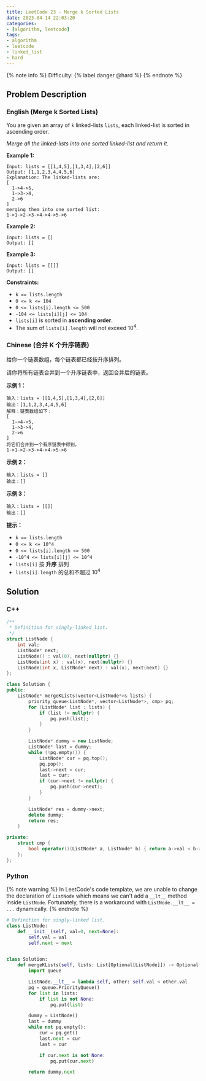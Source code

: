 ```yaml
---
title: LeetCode 23 - Merge k Sorted Lists
date: 2023-04-14 22:03:20
categories:
- [algorithm, leetcode]
tags:
- algorithm
- leetcode
- linked_list
- hard
---
```


{% note info %}
Difficulty: {% label danger @hard %}
{% endnote %}

## Problem Description

### English (Merge k Sorted Lists)

You are given an array of `k` linked-lists `lists`, each linked-list is sorted in ascending order.

*Merge all the linked-lists into one sorted linked-list and return it.*

**Example 1:**

```log
Input: lists = [[1,4,5],[1,3,4],[2,6]]
Output: [1,1,2,3,4,4,5,6]
Explanation: The linked-lists are:
[
  1->4->5,
  1->3->4,
  2->6
]
merging them into one sorted list:
1->1->2->3->4->4->5->6
```

**Example 2:**

```log
Input: lists = []
Output: []
```

**Example 3:**

```log
Input: lists = [[]]
Output: []
```

**Constraints:**

- `k == lists.length`
- `0 <= k <= 104`
- `0 <= lists[i].length <= 500`
- `-104 <= lists[i][j] <= 104`
- `lists[i]` is sorted in **ascending order**.
- The sum of `lists[i].length` will not exceed $10^4$.

### Chinese (合并 K 个升序链表)

给你一个链表数组，每个链表都已经按升序排列。

请你将所有链表合并到一个升序链表中，返回合并后的链表。

**示例 1：**

```log
输入：lists = [[1,4,5],[1,3,4],[2,6]]
输出：[1,1,2,3,4,4,5,6]
解释：链表数组如下：
[
  1->4->5,
  1->3->4,
  2->6
]
将它们合并到一个有序链表中得到。
1->1->2->3->4->4->5->6
```

**示例 2：**

```log
输入：lists = []
输出：[]
```

**示例 3：**

```log
输入：lists = [[]]
输出：[]
```

**提示：**

- `k == lists.length`
- `0 <= k <= 10^4`
- `0 <= lists[i].length <= 500`
- `-10^4 <= lists[i][j] <= 10^4`
- `lists[i]` 按 **升序** 排列
- `lists[i].length` 的总和不超过 $10^4$

## Solution

### C++

```C++
/**
 * Definition for singly-linked list.
 */
struct ListNode {
    int val;
    ListNode* next;
    ListNode() : val(0), next(nullptr) {}
    ListNode(int x) : val(x), next(nullptr) {}
    ListNode(int x, ListNode* next) : val(x), next(next) {}
};

class Solution {
public:
    ListNode* mergeKLists(vector<ListNode*>& lists) {
        priority_queue<ListNode*, vector<ListNode*>, cmp> pq;
        for (ListNode* list : lists) {
            if (list != nullptr) {
                pq.push(list);
            }
        }

        ListNode* dummy = new ListNode;
        ListNode* last = dummy;
        while (!pq.empty()) {
            ListNode* cur = pq.top();
            pq.pop();
            last->next = cur;
            last = cur;
            if (cur->next != nullptr) {
                pq.push(cur->next);
            }
        }

        ListNode* res = dummy->next;
        delete dummy;
        return res;
    }

private:
    struct cmp {
        bool operator()(ListNode* a, ListNode* b) { return a->val < b->val; }
    };
};
```

### Python

{% note warning %}
In LeetCode's code template, we are unable to change the declaration of `ListNode` which means we can't add a `__lt__` method inside  `ListNode`. Fortunately, there is a workaround with `ListNode.__lt__ = ...` dynamically.
{% endnote %}

```Python
# Definition for singly-linked list.
class ListNode:
    def __init__(self, val=0, next=None):
        self.val = val
        self.next = next


class Solution:
    def mergeKLists(self, lists: List[Optional[ListNode]]) -> Optional[ListNode]:
        import queue

        ListNode.__lt__ = lambda self, other: self.val < other.val
        pq = queue.PriorityQueue()
        for list in lists:
            if list is not None:
                pq.put(list)

        dummy = ListNode()
        last = dummy
        while not pq.empty():
            cur = pq.get()
            last.next = cur
            last = cur

            if cur.next is not None:
                pq.put(cur.next)

        return dummy.next
```

